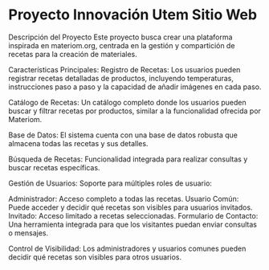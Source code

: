# Proyecto Innovación Utem Sitio Web
Descripción del Proyecto
Este proyecto busca crear una plataforma inspirada en materiom.org, centrada en la gestión y compartición de recetas para la creación de materiales.

Características Principales:
Registro de Recetas: Los usuarios pueden registrar recetas detalladas de productos, incluyendo temperaturas, instrucciones paso a paso y la capacidad de añadir imágenes en cada paso.

Catálogo de Recetas: Un catálogo completo donde los usuarios pueden buscar y filtrar recetas por productos, similar a la funcionalidad ofrecida por Materiom.

Base de Datos: El sistema cuenta con una base de datos robusta que almacena todas las recetas y sus detalles.

Búsqueda de Recetas: Funcionalidad integrada para realizar consultas y buscar recetas específicas.

Gestión de Usuarios: Soporte para múltiples roles de usuario:

Administrador: Acceso completo a todas las recetas.
Usuario Común: Puede acceder y decidir qué recetas son visibles para usuarios invitados.
Invitado: Acceso limitado a recetas seleccionadas.
Formulario de Contacto: Una herramienta integrada para que los visitantes puedan enviar consultas o mensajes.

Control de Visibilidad: Los administradores y usuarios comunes pueden decidir qué recetas son visibles para otros usuarios.
